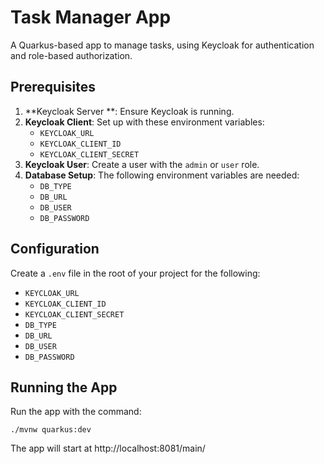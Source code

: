 # Task Manager App

A Quarkus-based app to manage tasks, using Keycloak for authentication and role-based authorization.

## Prerequisites
1. **Keycloak Server **: Ensure Keycloak is running.
2. **Keycloak Client**: Set up with these environment variables:
    - `KEYCLOAK_URL`
    - `KEYCLOAK_CLIENT_ID`
    - `KEYCLOAK_CLIENT_SECRET`
3. **Keycloak User**: Create a user with the `admin` or `user` role.
4. **Database Setup**: The following environment variables are needed:
   - `DB_TYPE`
   - `DB_URL`
   - `DB_USER`
   - `DB_PASSWORD`

## Configuration

Create a `.env` file in the root of your project for the following:
- `KEYCLOAK_URL`
- `KEYCLOAK_CLIENT_ID`
- `KEYCLOAK_CLIENT_SECRET`
- `DB_TYPE`
- `DB_URL`
- `DB_USER`
- `DB_PASSWORD`

## Running the App

Run the app with the command:


    ./mvnw quarkus:dev

The app will start at http://localhost:8081/main/